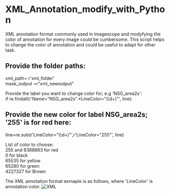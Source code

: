 # XML_Annotation_modify_with_Python
XML annotation format commonly used in Imagescope and modyfying the color of annotation for every image could be cumbersome. This script helps to change the color of annotation and could be useful to adapt for other task.

## Provide the folder paths:
xml_path= r'xml_folder' <br />
mask_output =r"xml_newoutput" <br />

 Provide the label you want to change color for; e.g 'NSG_area2s': <br />
if re.findall(r'Name=\"NSG_area2s\".*LineColor=\"(\d+)\"', line): <br />
## Provide the new color for label NSG_area2s; '255' is for red here:
line=re.sub(r'LineColor=\"(\d+)\"',r'LineColor="255"', line) <br />

List of color to choose: <br />
255 and 8388863 for red <br />
0 for black  <br />
65535 for yellow <br />
65280 for green <br />
4227327 for Brown <br />



The XML annotation format exmaple is as follows, where 'LineColor' is annotation color.
![XML](https://user-images.githubusercontent.com/65933407/221015131-12c7c22f-5bf8-4cdb-95d5-8a739022ca09.png)
